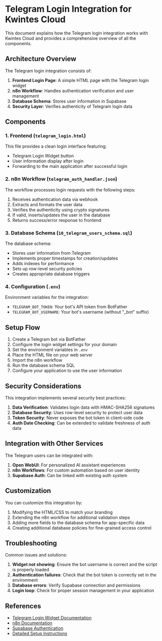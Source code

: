 # Telegram Login Integration for Kwintes Cloud

This document explains how the Telegram login integration works with Kwintes Cloud and provides a comprehensive overview of all the components.

## Architecture Overview

The Telegram login integration consists of:

1. **Frontend Login Page**: A simple HTML page with the Telegram login widget
2. **n8n Workflow**: Handles authentication verification and user management
3. **Database Schema**: Stores user information in Supabase
4. **Security Layer**: Verifies authenticity of Telegram login data

## Components

### 1. Frontend (`telegram_login.html`)

This file provides a clean login interface featuring:
- Telegram Login Widget button
- User information display after login
- Forwarding to the main application after successful login

### 2. n8n Workflow (`telegram_auth_handler.json`)

The workflow processes login requests with the following steps:
1. Receives authentication data via webhook
2. Extracts and formats the user data
3. Verifies the authenticity using crypto signatures
4. If valid, inserts/updates the user in the database
5. Returns success/error response to frontend

### 3. Database Schema (`10_telegram_users_schema.sql`)

The database schema:
- Stores user information from Telegram
- Implements proper timestamps for creation/updates
- Adds indexes for performance
- Sets up row-level security policies
- Creates appropriate database triggers

### 4. Configuration (`.env`)

Environment variables for the integration:
- `TELEGRAM_BOT_TOKEN`: Your bot's API token from BotFather
- `TELEGRAM_BOT_USERNAME`: Your bot's username (without "_bot" suffix)

## Setup Flow

1. Create a Telegram bot via BotFather
2. Configure the login widget settings for your domain
3. Set the environment variables in `.env`
4. Place the HTML file on your web server
5. Import the n8n workflow
6. Run the database schema SQL
7. Configure your application to use the user information

## Security Considerations

This integration implements several security best practices:

1. **Data Verification**: Validates login data with HMAC-SHA256 signatures
2. **Database Security**: Uses row-level security to protect user data
3. **Token Security**: Never exposes the bot token in client-side code
4. **Auth Date Checking**: Can be extended to validate freshness of auth data

## Integration with Other Services

The Telegram users can be integrated with:

1. **Open WebUI**: For personalized AI assistant experiences
2. **n8n Workflows**: For custom automation based on user identity
3. **Supabase Auth**: Can be linked with existing auth system

## Customization

You can customize this integration by:

1. Modifying the HTML/CSS to match your branding
2. Extending the n8n workflow for additional validation steps
3. Adding more fields to the database schema for app-specific data
4. Creating additional database policies for fine-grained access control

## Troubleshooting

Common issues and solutions:

1. **Widget not showing**: Ensure the bot username is correct and the script is properly loaded
2. **Authentication failures**: Check that the bot token is correctly set in the environment
3. **Database errors**: Verify Supabase connection and permissions
4. **Login loop**: Check for proper session management in your application

## References

- [Telegram Login Widget Documentation](https://core.telegram.org/widgets/login)
- [n8n Documentation](https://docs.n8n.io)
- [Supabase Authentication](https://supabase.com/docs/guides/auth)
- [Detailed Setup Instructions](./TELEGRAM_LOGIN.md) 